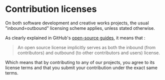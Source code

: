 # Contribution licenses

On both software development and creative works projects, the usual "inbound=outbound" licensing scheme applies, unless stated otherwise.

As clearly explained in GitHub's [open-source guides](https://opensource.guide/legal/), it means that :

> An open source license implicitly serves as both the inbound \(from contributors\) and outbound \(to other contributors and users\) license.



Which means that by contributing to any of our projects, you agree to its license terms and that you submit your contribution under the exact same terms.

